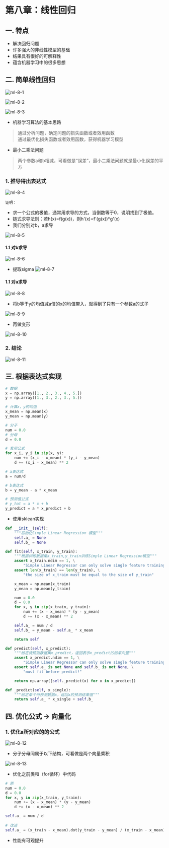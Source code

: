 # 第八章：线性回归

## 一. 特点
* 解决回归问题
* 许多强大的非线性模型的基础
* 结果具有很好的可解释性
* 蕴含机器学习中的很多思想

## 二. 简单线性回归
![ml-8-1](https://s2.ax1x.com/2020/01/08/lgoycD.png)

![ml-8-2](https://s2.ax1x.com/2020/01/08/lgo7jg.md.png)

![ml-8-3](https://s2.ax1x.com/2020/01/08/lgoqBj.md.png)

* 机器学习算法的基本思路
> 通过分析问题，确定问题的损失函数或者效用函数<br>
> 通过最优化损失函数或者效用函数，获得机器学习模型

* 最小二乘法问题
> 两个参数a和b相减，可看做是“误差”，最小二乘法问题就是最小化误差的平方

### 1. 推导得出表达式

![ml-8-4](https://s2.ax1x.com/2020/01/08/lgov40.md.png)

`证明：`

* 求一个公式的极值，通常用求导的方式，当倒数等于0，说明找到了极值。
* 链式求导法则：若h(x)=f(g(x))，则h'(x)=f'(g(x))*g'(x)
* 我们分别对b，a求导

![ml-8-5](https://s2.ax1x.com/2020/01/08/lgTPu4.md.png)

#### 1.1 对b求导
![ml-8-6](https://s2.ax1x.com/2020/01/08/lgTlbd.md.png)
* 提取sigma
![ml-8-7](https://s2.ax1x.com/2020/01/08/lgTt8f.md.png)

#### 1.1 对a求导

![ml-8-8](https://s2.ax1x.com/2020/01/08/lgT0bj.md.png)

* 将b等于y的均值减a倍的x的均值带入，就得到了只有一个参数a的式子

![ml-8-9](https://s2.ax1x.com/2020/01/08/lgTzdA.md.png)

* 再做变形

![ml-8-10](https://s2.ax1x.com/2020/01/08/lg76wd.md.png)

### 2. 结论
![ml-8-11](https://s2.ax1x.com/2020/01/08/lg7HTs.md.png)

## 三. 根据表达式实现
```python
# 数据
x = np.array([1., 2., 3., 4., 5.])
y = np.array([1., 3., 2., 3., 5.])

# 计算x，y的均值
x_mean = np.mean(x)
y_mean = np.mean(y)

# 分子
num = 0.0
# 分母
d = 0.0

# 套用公式
for x_i, y_i in zip(x, y):
    num += (x_i - x_mean) * (y_i - y_mean)
    d += (x_i - x_mean) ** 2

# a表达式    
a = num/d

# b表达式
b = y_mean - a * x_mean

# 预测值公式
# y_hat = a * x + b
y_predict = a * x_predict + b
```
* 使用sklean实现

```python
def __init__(self):
    """初始化Simple Linear Regression 模型"""
    self.a_ = None
    self.b_ = None

def fit(self, x_train, y_train):
    """根据训练数据集x_train,y_train训练Simple Linear Regression模型"""
    assert x_train.ndim == 1, \
        "Simple Linear Regressor can only solve single feature training data."
    assert len(x_train) == len(y_train), \
        "the size of x_train must be equal to the size of y_train"

    x_mean = np.mean(x_train)
    y_mean = np.mean(y_train)

    num = 0.0
    d = 0.0
    for x, y in zip(x_train, y_train):
        num += (x - x_mean) * (y - y_mean)
        d += (x - x_mean) ** 2

    self.a_ = num / d
    self.b_ = y_mean - self.a_ * x_mean

    return self

def predict(self, x_predict):
    """给定待预测数据集x_predict，返回表示x_predict的结果向量"""
    assert x_predict.ndim == 1, \
        "Simple Linear Regressor can only solve single feature training data."
    assert self.a_ is not None and self.b_ is not None, \
        "must fit before predict!"

    return np.array([self._predict(x) for x in x_predict])

def _predict(self, x_single):
    """给定单个待预测数据x，返回x的预测结果值"""
    return self.a_ * x_single + self.b_
```
## 四. 优化公式 -> 向量化
### 1. 优化a所对应的的公式

![ml-8-12](https://s2.ax1x.com/2020/01/08/lgHEp6.png)

* 分子分母同属于以下结构，可看做是两个向量乘积

![ml-8-13](https://s2.ax1x.com/2020/01/08/lgH1ht.md.png)

* 优化之前类和（for循环）中代码

```python
# 原
num = 0.0
d = 0.0
for x, y in zip(x_train, y_train):
    num += (x - x_mean) * (y - y_mean)
    d += (x - x_mean) ** 2

self.a_ = num / d
    
# 改进
self.a_ = (x_train - x_mean).dot(y_train - y_mean) / (x_train - x_mean).dot(x_train - x_mean)
```
* 性能有可观提升



